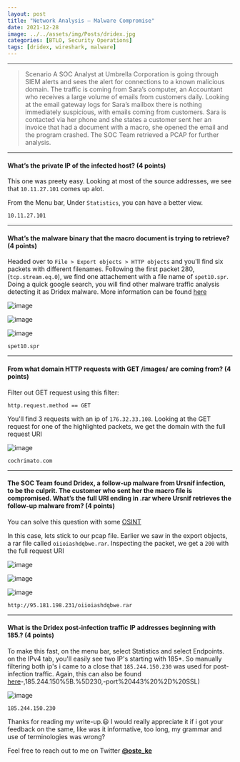 ```yaml
---
layout: post
title: "Network Analysis – Malware Compromise"
date: 2021-12-28
image: ../../assets/img/Posts/dridex.jpg
categories: [BTLO, Security Operations]
tags: [dridex, wireshark, malware]
---
```


---

> Scenario
> A SOC Analyst at Umbrella Corporation is going through SIEM alerts and sees the alert for connections to a known malicious domain. The traffic is coming from Sara’s computer, an Accountant who receives a large volume of emails from customers daily. Looking at the email gateway logs for Sara’s mailbox there is nothing immediately suspicious, with emails coming from customers. Sara is contacted via her phone and she states a customer sent her an invoice that had a document with a macro, she opened the email and the program crashed. The SOC Team retrieved a PCAP for further analysis.

---

#### What’s the private IP of the infected host? (4 points)

This one was preety easy. Looking at most of the source addresses, we see that `10.11.27.101` comes up alot.

From the Menu bar, Under `Statistics`, you can have a better view.

`10.11.27.101`

---

#### What’s the malware binary that the macro document is trying to retrieve? (4 points)

Headed over to `File > Export objects > HTTP objects` and you'll find six packets with different filenames. Following the first packet 280,(`tcp.stream.eq.0`), we find one attachement with a file name of `spet10.spr`. Doing a quick google search, you will find other malware traffic analysis detecting it as Dridex malware. More information can be found [here](https://www.malware-traffic-analysis.net/2018/11/27/index.html)

![image](https://user-images.githubusercontent.com/58165365/147361325-8df6ea89-401a-4936-a741-238258aa6f67.png)

![image](https://user-images.githubusercontent.com/58165365/147361246-dab11670-f537-4c93-9563-fc515aac4f90.png)

![image](https://user-images.githubusercontent.com/58165365/147609453-0c96f623-cb36-49ef-b30c-a10e97cb676e.png)

`spet10.spr`

---

#### From what domain HTTP requests with GET /images/ are coming from? (4 points)

Filter out GET request using this filter:

`http.request.method == GET`

You'll find 3 requests with an ip of `176.32.33.108`. Looking at the GET request for one of the highlighted packets, we get the domain with the full request URI

![image](https://user-images.githubusercontent.com/58165365/147360250-3d97bc57-7b82-4bd6-8b4e-aca1092a8e5b.png)

`cochrimato.com`

---

#### The SOC Team found Dridex, a follow-up malware from Ursnif infection, to be the culprit. The customer who sent her the macro file is compromised. What’s the full URI ending in .rar where Ursnif retrieves the follow-up malware from? (4 points)

You can solve this question with some [OSINT](https://www.malware-traffic-analysis.net/2018/11/27/index.html#:~:text=TRAFFIC%20FROM%20AN%20INFECTED%20WINDOWS%20HOST%3A)

In this case, lets stick to our pcap file. Earlier we saw in the export objects, a rar file called `oiioiashdqbwe.rar`. Inspecting the packet, we get a `200` with the full request URI

![image](https://user-images.githubusercontent.com/58165365/147361325-8df6ea89-401a-4936-a741-238258aa6f67.png)

![image](https://user-images.githubusercontent.com/58165365/147610158-a0cc2483-0d64-4b89-9a5b-06daa35a8b23.png)

![image](https://user-images.githubusercontent.com/58165365/147359939-d7e1be5d-4159-462b-8316-2d1c4b9bf2cb.png)

`http://95.181.198.231/oiioiashdqbwe.rar`

---

#### What is the Dridex post-infection traffic IP addresses beginning with 185.? (4 points)

To make this fast, on the menu bar, select Statistics and select Endpoints. on the IPv4 tab, you'll easily see two IP's starting with 185\*. So manually filtering both ip's i came to a close that `185.244.150.230` was used for post-infection traffic. Again, this can also be found [here](https://www.malware-traffic-analysis.net/2018/11/27/index.html#:~:text=host%20retrieves%20Dridex)-,185.244.150%5B.%5D230,-port%20443%20%2D%20SSL)

![image](https://user-images.githubusercontent.com/58165365/147360738-f61b3f20-f22d-41fc-8fe5-ad28f275ea43.png)

`185.244.150.230`

Thanks for reading my write-up.😃 I would really appreciate it if i got your feedback on the same, like was it informative, too long, my grammar and use of terminologies was wrong?

Feel free to reach out to me on Twitter [**@oste_ke**](https://twitter.com/oste_ke)
